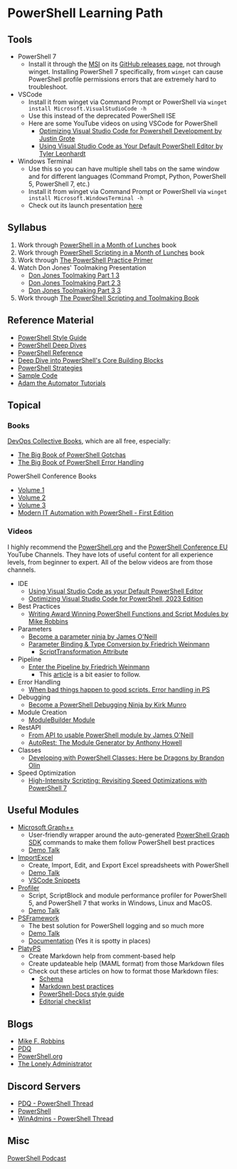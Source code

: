 # PowerShell Learning Path

## Tools

- PowerShell 7
    - Install it through the [MSI](https://github.com/PowerShell/PowerShell/releases/download/v7.3.2/PowerShell-7.3.2-win-x64.msi) on its [GitHub releases page](https://github.com/PowerShell/PowerShell/releases), not through winget. Installing PowerShell 7 specifically, from `winget` can cause PowerShell profile permissions errors that are extremely hard to troubleshoot.
- VSCode
    - Install it from winget via Command Prompt or PowerShell via `winget install Microsoft.VisualStudioCode -h`
    - Use this instead of the deprecated PowerShell ISE
    - Here are some YouTube videos on using VSCode for PowerShell
        - [Optimizing Visual Studio Code for Powershell Development by Justin Grote](https://www.youtube.com/watch?v=uoBptbPFOPk)
        - [Using Visual Studio Code as Your Default PowerShell Editor by Tyler Leonhardt](https://www.youtube.com/watch?v=bGn45vIeAMM)
- Windows Terminal
    - Use this so you can have multiple shell tabs on the same window and for different languages (Command Prompt, Python, PowerShell 5, PowerShell 7, etc.)
    - Install it from winget via Command Prompt or PowerShell via `winget install Microsoft.WindowsTerminal -h`
    - Check out its launch presentation [here](https://www.youtube.com/watch?v=KMudkRcwjCw)

## Syllabus

1. Work through [PowerShell in a Month of Lunches](https://www.manning.com/books/learn-powershell-in-a-month-of-lunches) book
1. Work through [PowerShell Scripting in a Month of Lunches](https://www.manning.com/books/learn-powershell-scripting-in-a-month-of-lunches) book
1. Work through [The PowerShell Practice Primer](https://leanpub.com/psprimer)
1. Watch Don Jones' Toolmaking Presentation
    - [Don Jones Toolmaking Part 1 3](https://www.youtube.com/watch?v=KprrLkjPq_c)
    - [Don Jones Toolmaking Part 2 3](https://www.youtube.com/watch?v=U849a17G7Ro)
    - [Don Jones Toolmaking Part 3 3](https://www.youtube.com/watch?v=GXdmjCPYYNM)
1. Work through [The PowerShell Scripting and Toolmaking Book](https://leanpub.com/powershell-scripting-toolmaking)

## Reference Material

- [PowerShell Style Guide](https://github.com/PoshCode/PowerShellPracticeAndStyle/blob/master/Style-Guide/Introduction.md)
- [PowerShell Deep Dives](https://docs.microsoft.com/en-us/powershell/scripting/learn/deep-dives/overview?view=powershell-7.3)
- [PowerShell Reference](https://learn.microsoft.com/en-us/powershell/module/microsoft.powershell.core/?view=powershell-7.3)
- [Deep Dive into PowerShell's Core Building Blocks](https://powershell.one/fundamentals)
- [PowerShell Strategies](https://powershell.one/strategies)
- [Sample Code](https://powershell.one/code)
- [Adam the Automator Tutorials](https://adamtheautomator.com/tutorials/?_tags=powershell)

## Topical

### Books

[DevOps Collective Books](https://leanpub.com/u/devopscollective), which are all free, especially:

- [The Big Book of PowerShell Gotchas](https://leanpub.com/thebigbookofpowershellgotchas)
- [The Big Book of PowerShell Error Handling](https://leanpub.com/thebigbookofpowershellerrorhandling)

PowerShell Conference Books

- [Volume 1](https://leanpub.com/powershell-conference-book)
- [Volume 2](https://leanpub.com/psconfbook2)
- [Volume 3](https://leanpub.com/psconfbook3)
- [Modern IT Automation with PowerShell - First Edition](https://leanpub.com/modernautomationwithpowershell)

### Videos

I highly recommend the [PowerShell.org](https://www.youtube.com/@PowershellOrg) and the [PowerShell Conference EU](https://www.youtube.com/@PowerShellConferenceEU/videos) YouTube Channels. They have lots of useful content for all experience levels, from beginner to expert. All of the below videos are from those channels.

- IDE
    - [Using Visual Studio Code as your Default PowerShell Editor](https://www.youtube.com/watch?v=LF0Srh9hxj8)
    - [Optimizing Visual Studio Code for PowerShell, 2023 Edition](https://youtu.be/1Tk8n47xiIA)
- Best Practices
    - [Writing Award Winning PowerShell Functions and Script Modules by Mike Robbins](https://www.youtube.com/watch?v=d5x0Di52QZA)
- Parameters
    - [Become a parameter ninja by James O'Neill](https://www.youtube.com/watch?v=LMw_mfYRHYI)
    - [Parameter Binding & Type Conversion by Friedrich Weinmann](https://www.youtube.com/watch?v=eccKZIFMX0Q)
        - [ScriptTransformation Attribute](https://psframework.org/documentation/documents/psframework/utility/ScriptTransformation.html)
- Pipeline
    - [Enter the Pipeline by Friedrich Weinmann](https://youtu.be/z1rgaMzBdEk?t=2049)
        - This [article](https://powershell.one/powershell-internals/scriptblocks/powershell-pipeline) is a bit easier to follow.
- Error Handling
    - [When bad things happen to good scripts. Error handling in PS](https://www.youtube.com/watch?v=Wfl1dXI06y8)
- Debugging
    - [Become a PowerShell Debugging Ninja by Kirk Munro](https://www.youtube.com/watch?v=zhjU24hbYuI)
- Module Creation
    - [ModuleBuilder Module](https://github.com/PoshCode/ModuleBuilder)
- RestAPI
    - [From API to usable PowerShell module by James O'Neill](https://www.youtube.com/watch?v=OUZAsf0s9EE)
    - [AutoRest: The Module Generator by Anthony Howell](https://www.youtube.com/watch?v=g6K7yvELCR8&list=PLxBMu7DSsSbDdlJsehI273YOD3rN6ZJIw)
- Classes
    - [Developing with PowerShell Classes: Here be Dragons by Brandon Olin](https://www.youtube.com/watch?v=i1DpPU_xxBc)
- Speed Optimization
    - [High-Intensity Scripting: Revisiting Speed Optimizations with PowerShell 7](https://www.youtube.com/watch?v=NsRoz3JmKUM)

## Useful Modules

- [Microsoft Graph++](https://github.com/jhoneill/MsftGraph)
    - User-friendly wrapper around the auto-generated [PowerShell Graph SDK](https://learn.microsoft.com/en-us/powershell/microsoftgraph/overview?view=graph-powershell-1.0) commands to make them follow PowerShell best practices
    - [Demo Talk](https://www.youtube.com/watch?v=L_7ItIa70HE)
- [ImportExcel](https://github.com/dfinke/ImportExcel)
    - Create, Import, Edit, and Export Excel spreadsheets with PowerShell
    - [Demo Talk](https://www.youtube.com/watch?v=0bR-8b6OMTk)
    - [VSCode Snippets](https://marketplace.visualstudio.com/items?itemName=DougFinke.powershellexcel-snippets)
- [Profiler](https://github.com/nohwnd/Profiler)
    - Script, ScriptBlock and module performance profiler for PowerShell 5, and PowerShell 7 that works in Windows, Linux and MacOS.
    - [Demo Talk](https://youtu.be/1z-UXw51EPU)
- [PSFramework](https://github.com/PowershellFrameworkCollective/psframework)
    - The best solution for PowerShell logging and so much more
    - [Demo Talk](https://youtu.be/Uy5Qd9g25Dg)
    - [Documentation](https://psframework.org/documentation.html) (Yes it is spotty in places)
- [PlatyPS](https://github.com/PowerShell/platyPS)
    - Create Markdown help from comment-based help
    - Create updateable help (MAML format) from those Markdown files
    - Check out these articles on how to format those Markdown files:
        - [Schema](https://github.com/PowerShell/platyPS/blob/master/platyPS.schema.md)
        - [Markdown best practices](https://learn.microsoft.com/en-us/powershell/scripting/community/contributing/general-markdown)
        - [PowerShell-Docs style guide](https://learn.microsoft.com/en-us/powershell/scripting/community/contributing/powershell-style-guide)
        - [Editorial checklist](https://learn.microsoft.com/en-us/powershell/scripting/community/contributing/editorial-checklist)

## Blogs

- [Mike F. Robbins](https://mikefrobbins.com/tags/powershell/)
- [PDQ](https://www.pdq.com/blog/categories/powershell/1/)
- [PowerShell.org](https://powershell.org/articles/)
- [The Lonely Administrator](https://jdhitsolutions.com/blog/)

## Discord Servers

- [PDQ - PowerShell Thread](https://discord.gg/pdq)
- [PowerShell](https://discord.com/invite/powershell)
- [WinAdmins - PowerShell Thread](https://discord.com/invite/winadmins)

## Misc

[PowerShell Podcast](https://www.youtube.com/playlist?list=PL1mL90yFExsjUS8DRkzfLUcHds7vlxqgM)
